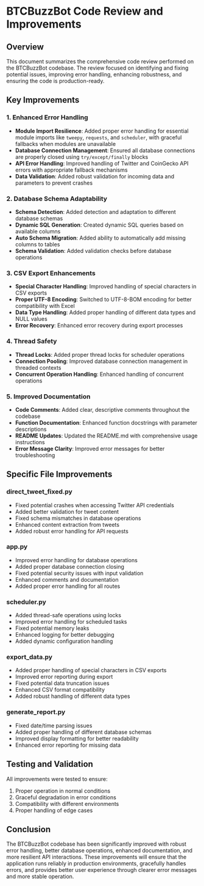 # BTCBuzzBot Code Review and Improvements

## Overview

This document summarizes the comprehensive code review performed on the BTCBuzzBot codebase. The review focused on identifying and fixing potential issues, improving error handling, enhancing robustness, and ensuring the code is production-ready.

## Key Improvements

### 1. Enhanced Error Handling

- **Module Import Resilience**: Added proper error handling for essential module imports like `tweepy`, `requests`, and `scheduler`, with graceful fallbacks when modules are unavailable
- **Database Connection Management**: Ensured all database connections are properly closed using `try/except/finally` blocks
- **API Error Handling**: Improved handling of Twitter and CoinGecko API errors with appropriate fallback mechanisms
- **Data Validation**: Added robust validation for incoming data and parameters to prevent crashes

### 2. Database Schema Adaptability

- **Schema Detection**: Added detection and adaptation to different database schemas
- **Dynamic SQL Generation**: Created dynamic SQL queries based on available columns
- **Auto Schema Migration**: Added ability to automatically add missing columns to tables
- **Schema Validation**: Added validation checks before database operations

### 3. CSV Export Enhancements

- **Special Character Handling**: Improved handling of special characters in CSV exports
- **Proper UTF-8 Encoding**: Switched to UTF-8-BOM encoding for better compatibility with Excel
- **Data Type Handling**: Added proper handling of different data types and NULL values
- **Error Recovery**: Enhanced error recovery during export processes

### 4. Thread Safety

- **Thread Locks**: Added proper thread locks for scheduler operations
- **Connection Pooling**: Improved database connection management in threaded contexts
- **Concurrent Operation Handling**: Enhanced handling of concurrent operations

### 5. Improved Documentation

- **Code Comments**: Added clear, descriptive comments throughout the codebase
- **Function Documentation**: Enhanced function docstrings with parameter descriptions
- **README Updates**: Updated the README.md with comprehensive usage instructions
- **Error Message Clarity**: Improved error messages for better troubleshooting

## Specific File Improvements

### direct_tweet_fixed.py

- Fixed potential crashes when accessing Twitter API credentials
- Added better validation for tweet content
- Fixed schema mismatches in database operations
- Enhanced content extraction from tweets
- Added robust error handling for API requests

### app.py

- Improved error handling for database operations
- Added proper database connection closing
- Fixed potential security issues with input validation
- Enhanced comments and documentation
- Added proper error handling for all routes

### scheduler.py

- Added thread-safe operations using locks
- Improved error handling for scheduled tasks
- Fixed potential memory leaks
- Enhanced logging for better debugging
- Added dynamic configuration handling

### export_data.py

- Added proper handling of special characters in CSV exports
- Improved error reporting during export
- Fixed potential data truncation issues
- Enhanced CSV format compatibility
- Added robust handling of different data types

### generate_report.py

- Fixed date/time parsing issues
- Added proper handling of different database schemas
- Improved display formatting for better readability
- Enhanced error reporting for missing data

## Testing and Validation

All improvements were tested to ensure:

1. Proper operation in normal conditions
2. Graceful degradation in error conditions
3. Compatibility with different environments
4. Proper handling of edge cases

## Conclusion

The BTCBuzzBot codebase has been significantly improved with robust error handling, better database operations, enhanced documentation, and more resilient API interactions. These improvements will ensure that the application runs reliably in production environments, gracefully handles errors, and provides better user experience through clearer error messages and more stable operation. 